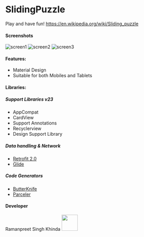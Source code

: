 # SlidingPuzzle
Play and have fun!
https://en.wikipedia.org/wiki/Sliding_puzzle

#### Screenshots
![screen1](https://cloud.githubusercontent.com/assets/11690982/24333568/31d845c4-120f-11e7-82f0-a5e8c284bc61.png)
![screen2](https://cloud.githubusercontent.com/assets/11690982/24333571/38a625ba-120f-11e7-9f67-93da0e8d4c02.png)
![screen3](https://cloud.githubusercontent.com/assets/11690982/24333573/3c068826-120f-11e7-875c-3b7c7d0143e0.png)

#### Features:
* Material Design
* Suitable for both Mobiles and Tablets

#### Libraries:

##### Support Libraries v23
* AppCompat
* CardView
* Support Annotations
* Recyclerview
* Design Support Library

##### Data handling & Network
* [Retrofit 2.0](http://square.github.io/retrofit/)
* [Glide](https://github.com/bumptech/glide)

##### Code Generators
* [ButterKnife](http://jakewharton.github.io/butterknife/)
* [Parceler](https://github.com/johncarl81/parceler)

#### Developer
Ramanpreet Singh Khinda [<img src="https://github.com/ramanpreetSinghKhinda/CSE_535_Multilingual_Search_System/blob/master/Resources/linkedin.png" height="50" width="50">](https://www.linkedin.com/in/ramanpreetSinghKhinda)
